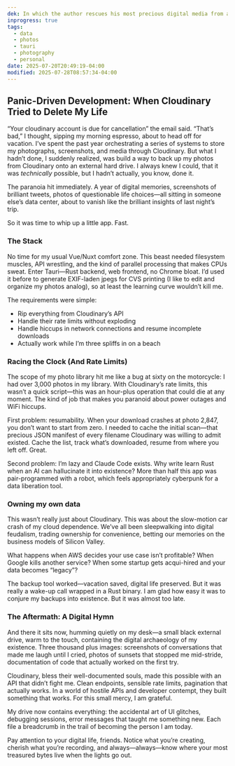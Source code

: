 ```yaml
---
dek: In which the author rescues his most precious digital media from a server that he does not own or control
inprogress: true
tags:
  - data
  - photos
  - tauri
  - photography
  - personal
date: 2025-07-20T20:49:19-04:00
modified: 2025-07-28T08:57:34-04:00
---
```


## Panic-Driven Development: When Cloudinary Tried to Delete My Life

“Your cloudinary account is due for cancellation” the email said. “That’s bad,” I thought, sipping my morning espresso, about to head off for vacation. I’ve spent the past year orchestrating a series of systems to store my photographs, screenshots, and media through Cloudinary. But what I hadn’t done, I suddenly realized, was build a way to back up my photos from Cloudinary onto an external hard drive. I always knew I could, that it was *technically* possible, but I hadn’t actually, you know, done it.

The paranoia hit immediately. A year of digital memories, screenshots of brilliant tweets, photos of questionable life choices—all sitting in someone else’s data center, about to vanish like the brilliant insights of last night’s trip.

So it was time to whip up a little app. Fast.

### The Stack

No time for my usual Vue/Nuxt comfort zone. This beast needed filesystem muscles, API wrestling, and the kind of parallel processing that makes CPUs sweat. Enter Tauri—Rust backend, web frontend, no Chrome bloat. I’d used it before to generate EXIF-laden jpegs for CVS printing (I like to edit and organize my photos analog), so at least the learning curve wouldn’t kill me.

The requirements were simple:

- Rip everything from Cloudinary’s API
- Handle their rate limits without exploding
- Handle hiccups in network connections and resume incomplete downloads
- Actually work while I’m three spliffs in on a beach

### Racing the Clock (And Rate Limits)

The scope of my photo library hit me like a bug at sixty on the motorcycle: I had over 3,000 photos in my library. With Cloudinary’s rate limits, this wasn’t a quick script—this was an hour-plus operation that could die at any moment. The kind of job that makes you paranoid about power outages and WiFi hiccups.

First problem: resumability. When your download crashes at photo 2,847, you don’t want to start from zero. I needed to cache the initial scan—that precious JSON manifest of every filename Cloudinary was willing to admit existed. Cache the list, track what’s downloaded, resume from where you left off. Great.

Second problem: I’m lazy and Claude Code exists. Why write learn Rust when an AI can hallucinate it into existence? More than half this app was pair-programmed with a robot, which feels appropriately cyberpunk for a data liberation tool.

### Owning my own data

This wasn’t really just about Cloudinary. This was about the slow-motion car crash of my cloud dependence. We’ve all been sleepwalking into digital feudalism, trading ownership for convenience, betting our memories on the business models of Silicon Valley.

What happens when AWS decides your use case isn’t profitable? When Google kills another service? When some startup gets acqui-hired and your data becomes “legacy”?

The backup tool worked—vacation saved, digital life preserved. But it was really a wake-up call wrapped in a Rust binary. I am glad how easy it was to conjure my backups into existence. But it was almost too late.

### The Aftermath: A Digital Hymn

And there it sits now, humming quietly on my desk—a small black external drive, warm to the touch, containing the digital archaeology of my existence. Three thousand plus images: screenshots of conversations that made me laugh until I cried, photos of sunsets that stopped me mid-stride, documentation of code that actually worked on the first try.

Cloudinary, bless their well-documented souls, made this possible with an API that didn’t fight me. Clean endpoints, sensible rate limits, pagination that actually works. In a world of hostile APIs and developer contempt, they built something that works. For this small mercy, I am grateful.

My drive now contains everything: the accidental art of UI glitches, debugging sessions, error messages that taught me something new. Each file a breadcrumb in the trail of becoming the person I am today.

Pay attention to your digital life, friends. Notice what you’re creating, cherish what you’re recording, and always—always—know where your most treasured bytes live when the lights go out.